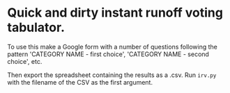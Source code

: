 # Quick and dirty instant runoff voting tabulator.

To use this make a Google form with a number of questions following the pattern
'CATEGORY NAME - first choice', 'CATEGORY NAME - second choice', etc.

Then export the spreadsheet containing the results as a .csv. Run `irv.py` with
the filename of the CSV as the first argument.
